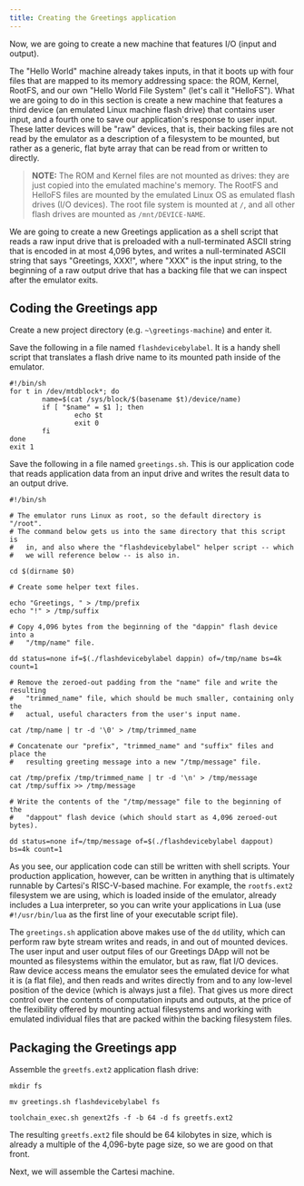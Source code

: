 ```yaml
---
title: Creating the Greetings application
---
```


Now, we are going to create a new machine that features I/O (input and output).

The "Hello World" machine already takes inputs, in that it boots up with four files that are mapped to its memory addressing space: the ROM, Kernel, RootFS, and our own "Hello World File System" (let's call it "HelloFS"). What we are going to do in this section is create a new machine that features a third device (an emulated Linux machine flash drive) that contains user input, and a fourth one to save our application's response to user input. These latter devices will be "raw" devices, that is, their backing files are not read by the emulator as a description of a filesystem to be mounted, but rather as a generic, flat byte array that can be read from or written to directly.

> **NOTE:** The ROM and Kernel files are not mounted as drives: they are just copied into the emulated machine's memory. The RootFS and HelloFS files are mounted by the emulated Linux OS as emulated flash drives (I/O devices). The root file system is mounted at `/`, and all other flash drives are mounted as `/mnt/DEVICE-NAME`.

We are going to create a new Greetings application as a shell script that reads a raw input drive that is preloaded with a null-terminated ASCII string that is encoded in at most 4,096 bytes, and writes a null-terminated ASCII string that says "Greetings, XXX!", where "XXX" is the input string, to the beginning of a raw output drive that has a backing file that we can inspect after the emulator exits.

## Coding the Greetings app

Create a new project directory (e.g. `~\greetings-machine`) and enter it.

Save the following in a file named `flashdevicebylabel`. It is a handy shell script that translates a flash drive name to its mounted path inside of the emulator.

```
#!/bin/sh
for t in /dev/mtdblock*; do
        name=$(cat /sys/block/$(basename $t)/device/name)
        if [ "$name" = $1 ]; then
                echo $t
                exit 0
        fi
done
exit 1
```

Save the following in a file named `greetings.sh`. This is our application code that reads application data from an input drive and writes the result data to an output drive.

```
#!/bin/sh

# The emulator runs Linux as root, so the default directory is "/root".
# The command below gets us into the same directory that this script is
#   in, and also where the "flashdevicebylabel" helper script -- which
#   we will reference below -- is also in.

cd $(dirname $0)

# Create some helper text files.

echo "Greetings, " > /tmp/prefix
echo "!" > /tmp/suffix

# Copy 4,096 bytes from the beginning of the "dappin" flash device into a
#   "/tmp/name" file.

dd status=none if=$(./flashdevicebylabel dappin) of=/tmp/name bs=4k count=1

# Remove the zeroed-out padding from the "name" file and write the resulting
#   "trimmed_name" file, which should be much smaller, containing only the
#   actual, useful characters from the user's input name.

cat /tmp/name | tr -d '\0' > /tmp/trimmed_name

# Concatenate our "prefix", "trimmed_name" and "suffix" files and place the 
#   resulting greeting message into a new "/tmp/message" file.

cat /tmp/prefix /tmp/trimmed_name | tr -d '\n' > /tmp/message
cat /tmp/suffix >> /tmp/message

# Write the contents of the "/tmp/message" file to the beginning of the
#   "dappout" flash device (which should start as 4,096 zeroed-out bytes).

dd status=none if=/tmp/message of=$(./flashdevicebylabel dappout) bs=4k count=1
```

As you see, our application code can still be written with shell scripts. Your production application, however, can be written in anything that is ultimately runnable by Cartesi's RISC-V-based machine. For example, the `rootfs.ext2` filesystem we are using, which is loaded inside of the emulator, already includes a Lua interpreter, so you can write your applications in Lua (use `#!/usr/bin/lua` as the first line of your executable script file).

The `greetings.sh` application above makes use of the `dd` utility, which can perform raw byte stream writes and reads, in and out of mounted devices. The user input and user output files of our Greetings DApp will not be mounted as filesystems within the emulator, but as raw, flat I/O devices. Raw device access means the emulator sees the emulated device for what it is (a flat file), and then reads and writes directly from and to any low-level position of the device (which is always just a file). That gives us more direct control over the contents of computation inputs and outputs, at the price of the flexibility offered by mounting actual filesystems and working with emulated individual files that are packed within the backing filesystem files.

## Packaging the Greetings app

Assemble the `greetfs.ext2` application flash drive:

```
mkdir fs
```
```
mv greetings.sh flashdevicebylabel fs
```
```
toolchain_exec.sh genext2fs -f -b 64 -d fs greetfs.ext2
```

The resulting `greetfs.ext2` file should be 64 kilobytes in size, which is already a multiple of the 4,096-byte page size, so we are good on that front.

Next, we will assemble the Cartesi machine.
